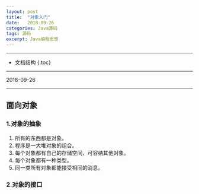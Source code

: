 ```yaml
---
layout: post
title:  "对象入门"
date:   2018-09-26
categories: Java源码
tags: 源码
excerpt: Java编程思想
---
```


---

* 文档结构
{:toc}

---

2018-09-26

---

## 面向对象

### 1.对象的抽象

1. 所有的东西都是对象。
2. 程序是一大堆对象的组合。
3. 每个对象都有自己的存储空间，可容纳其他对象。
4. 每个对象都有一种类型。
5. 同一类所有对象都能接受相同的消息。

### 2.对象的接口




